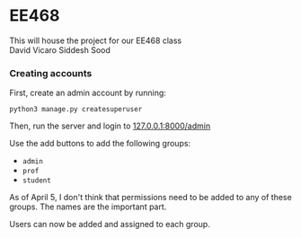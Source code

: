 # EE468

This will house the project for our EE468 class<br />
David Vicaro
Siddesh Sood



### Creating accounts

First, create an admin account by running:

`python3 manage.py createsuperuser`

Then, run the server and login to [127.0.0.1:8000/admin](127.0.0.1:8000/admin)

Use the add buttons to add the following groups:
* `admin`
* `prof`
* `student`

As of April 5, I don't think that permissions need to be added to any of these groups. The names are the important part.

Users can now be added and assigned to each group.